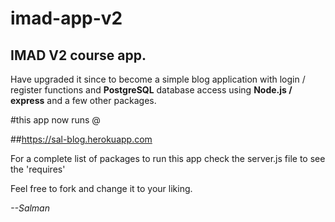 # imad-app-v2

## IMAD V2 course app.

Have upgraded it since to become a simple blog application with login / register functions and __PostgreSQL__ database access using __Node.js / express__ and a few other packages. 

#this app now runs @ 

##https://sal-blog.herokuapp.com

For a complete list of packages to run this app check the server.js file to see the 'requires'

Feel free to fork and change it to your liking.

*--Salman*
